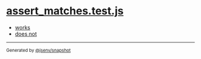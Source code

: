 # [assert_matches.test.js](../assert_matches.test.js)



- [works](works/works.md)
- [does not](does_not/does_not.md)

---
<sub>
  Generated by <a href="https://github.com/jsenv/core/tree/main/packages/independent/snapshot">@jsenv/snapshot</a>
</sub>